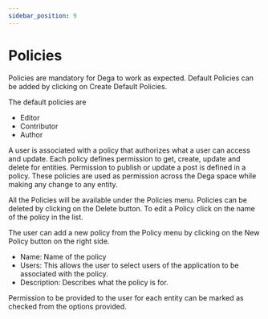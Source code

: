 ```yaml
---
sidebar_position: 9
---
```


# Policies

Policies are mandatory for Dega to work as expected. Default Policies can be added by clicking on Create Default Policies.

The default policies are 
- Editor
- Contributor
- Author

A user is associated with a policy that authorizes what a user can access and update. 
Each policy defines permission to get, create, update and delete for entities. Permission to publish or update a post is defined in a policy. These policies are used as permission across the Dega space while making any change to any entity.

All the Policies will be available under the Policies menu. 
Policies can be deleted by clicking on the Delete button. To edit a Policy click on the name of the policy in the list.

The user can add a new policy from the Policy menu by clicking on the New Policy button on the right side.

- Name: Name of the policy
- Users: This allows the user to select users of the application to be associated with the policy. 
- Description: Describes what the policy is for.

Permission to be provided to the user for each entity can be marked as checked from the options provided.
